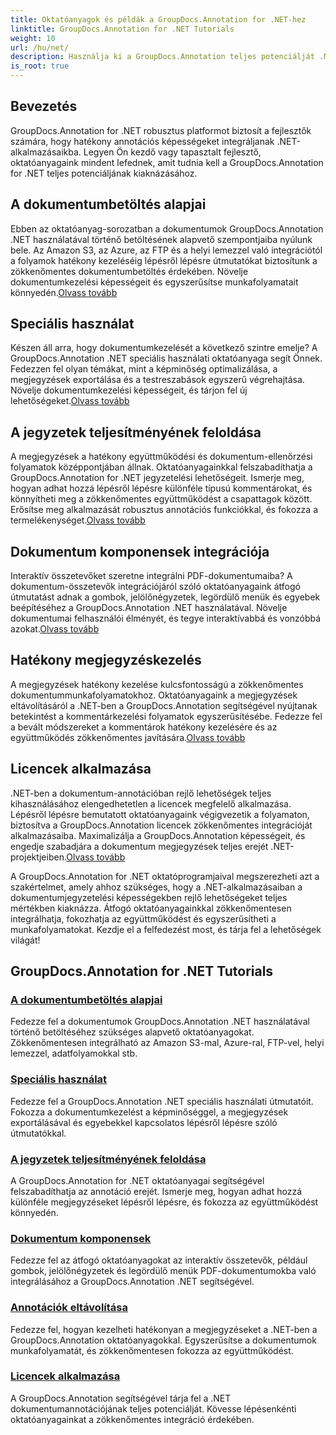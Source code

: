 ```yaml
---
title: Oktatóanyagok és példák a GroupDocs.Annotation for .NET-hez
linktitle: GroupDocs.Annotation for .NET Tutorials
weight: 10
url: /hu/net/
description: Használja ki a GroupDocs.Annotation teljes potenciálját .NET-hez oktatóanyagainkkal. Zökkenőmentesen integrálja, fokozza az együttműködést és egyszerűsítse a munkafolyamatokat.
is_root: true
---
```

## Bevezetés

GroupDocs.Annotation for .NET robusztus platformot biztosít a fejlesztők számára, hogy hatékony annotációs képességeket integráljanak .NET-alkalmazásaikba. Legyen Ön kezdő vagy tapasztalt fejlesztő, oktatóanyagaink mindent lefednek, amit tudnia kell a GroupDocs.Annotation for .NET teljes potenciáljának kiaknázásához.

## A dokumentumbetöltés alapjai
 Ebben az oktatóanyag-sorozatban a dokumentumok GroupDocs.Annotation .NET használatával történő betöltésének alapvető szempontjaiba nyúlunk bele. Az Amazon S3, az Azure, az FTP és a helyi lemezzel való integrációtól a folyamok hatékony kezeléséig lépésről lépésre útmutatókat biztosítunk a zökkenőmentes dokumentumbetöltés érdekében. Növelje dokumentumkezelési képességeit és egyszerűsítse munkafolyamatait könnyedén.[Olvass tovább](./document-loading-essentials/)

## Speciális használat
Készen áll arra, hogy dokumentumkezelését a következő szintre emelje? A GroupDocs.Annotation .NET speciális használati oktatóanyaga segít Önnek. Fedezzen fel olyan témákat, mint a képminőség optimalizálása, a megjegyzések exportálása és a testreszabások egyszerű végrehajtása. Növelje dokumentumkezelési képességeit, és tárjon fel új lehetőségeket.[Olvass tovább](./advanced-usage/)

## A jegyzetek teljesítményének feloldása
 A megjegyzések a hatékony együttműködési és dokumentum-ellenőrzési folyamatok középpontjában állnak. Oktatóanyagainkkal felszabadíthatja a GroupDocs.Annotation for .NET jegyzetelési lehetőségeit. Ismerje meg, hogyan adhat hozzá lépésről lépésre különféle típusú kommentárokat, és könnyítheti meg a zökkenőmentes együttműködést a csapattagok között. Erősítse meg alkalmazását robusztus annotációs funkciókkal, és fokozza a termelékenységet.[Olvass tovább](./unlocking-annotation-power/)

## Dokumentum komponensek integrációja
Interaktív összetevőket szeretne integrálni PDF-dokumentumaiba? A dokumentum-összetevők integrációjáról szóló oktatóanyagaink átfogó útmutatást adnak a gombok, jelölőnégyzetek, legördülő menük és egyebek beépítéséhez a GroupDocs.Annotation .NET használatával. Növelje dokumentumai felhasználói élményét, és tegye interaktívabbá és vonzóbbá azokat.[Olvass tovább](./document-components/)

## Hatékony megjegyzéskezelés
 A megjegyzések hatékony kezelése kulcsfontosságú a zökkenőmentes dokumentummunkafolyamatokhoz. Oktatóanyagaink a megjegyzések eltávolításáról a .NET-ben a GroupDocs.Annotation segítségével nyújtanak betekintést a kommentárkezelési folyamatok egyszerűsítésébe. Fedezze fel a bevált módszereket a kommentárok hatékony kezelésére és az együttműködés zökkenőmentes javítására.[Olvass tovább](./removing-annotations/)

## Licencek alkalmazása
 .NET-ben a dokumentum-annotációban rejlő lehetőségek teljes kihasználásához elengedhetetlen a licencek megfelelő alkalmazása. Lépésről lépésre bemutatott oktatóanyagaink végigvezetik a folyamaton, biztosítva a GroupDocs.Annotation licencek zökkenőmentes integrációját alkalmazásaiba. Maximalizálja a GroupDocs.Annotation képességeit, és engedje szabadjára a dokumentum megjegyzések teljes erejét .NET-projektjeiben.[Olvass tovább](./applying-licenses/)

A GroupDocs.Annotation for .NET oktatóprogramjaival megszerezheti azt a szakértelmet, amely ahhoz szükséges, hogy a .NET-alkalmazásaiban a dokumentumjegyzetelési képességekben rejlő lehetőségeket teljes mértékben kiaknázza. Átfogó oktatóanyagainkkal zökkenőmentesen integrálhatja, fokozhatja az együttműködést és egyszerűsítheti a munkafolyamatokat. Kezdje el a felfedezést most, és tárja fel a lehetőségek világát!
## GroupDocs.Annotation for .NET Tutorials
### [A dokumentumbetöltés alapjai](./document-loading-essentials/)
Fedezze fel a dokumentumok GroupDocs.Annotation .NET használatával történő betöltéséhez szükséges alapvető oktatóanyagokat. Zökkenőmentesen integrálható az Amazon S3-mal, Azure-ral, FTP-vel, helyi lemezzel, adatfolyamokkal stb.
### [Speciális használat](./advanced-usage/)
Fedezze fel a GroupDocs.Annotation .NET speciális használati útmutatóit. Fokozza a dokumentumkezelést a képminőséggel, a megjegyzések exportálásával és egyebekkel kapcsolatos lépésről lépésre szóló útmutatókkal.
### [A jegyzetek teljesítményének feloldása](./unlocking-annotation-power/)
A GroupDocs.Annotation for .NET oktatóanyagai segítségével felszabadíthatja az annotáció erejét. Ismerje meg, hogyan adhat hozzá különféle megjegyzéseket lépésről lépésre, és fokozza az együttműködést könnyedén.
### [Dokumentum komponensek](./document-components/)
Fedezze fel az átfogó oktatóanyagokat az interaktív összetevők, például gombok, jelölőnégyzetek és legördülő menük PDF-dokumentumokba való integrálásához a GroupDocs.Annotation .NET segítségével.
### [Annotációk eltávolítása](./removing-annotations/)
Fedezze fel, hogyan kezelheti hatékonyan a megjegyzéseket a .NET-ben a GroupDocs.Annotation oktatóanyagokkal. Egyszerűsítse a dokumentumok munkafolyamatát, és zökkenőmentesen fokozza az együttműködést.
### [Licencek alkalmazása](./applying-licenses/)
A GroupDocs.Annotation segítségével tárja fel a .NET dokumentumannotációjának teljes potenciálját. Kövesse lépésenkénti oktatóanyagainkat a zökkenőmentes integráció érdekében.